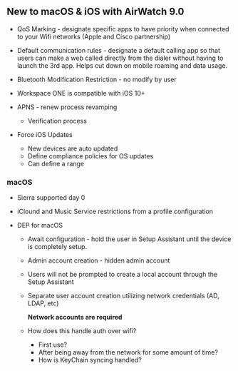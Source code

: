 ## New to macOS & iOS with AirWatch 9.0

-   QoS Marking - designate specific apps to have priority when connected to your Wifi networks (Apple and Cisco partnership)

-   Default communication rules - designate a default calling app so that users can make a web called directly from the dialer without having to launch the 3rd app. Helps cut down on mobile roaming and data usage.

-   Bluetooth Modification Restriction - no modify by user

-   Workspace ONE is compatible with iOS 10+

-   APNS - renew process revamping 

    -   Verification process

-   Force iOS Updates 

    -   New devices are auto updated 
    -   Define compliance policies for OS updates
    -   Can define a range

### macOS

-   Sierra supported day 0
-   iClound and Music Service restrictions from a profile configuration 
-   DEP for macOS

    -   Await configuration - hold the user in Setup Assistant until the device is completely setup.
    -   Admin account creation - hidden admin account 
    -   Users will not be prompted to create a local account through the Setup Assistant
    -   Separate user account creation utilizing network credentials (AD, LDAP, etc)

        **Network accounts are required**

    -   How does this handle auth over wifi? 
        
        -   First use? 
        -   After being away from the network for some amount of time? 
        -   How is KeyChain syncing handled?


